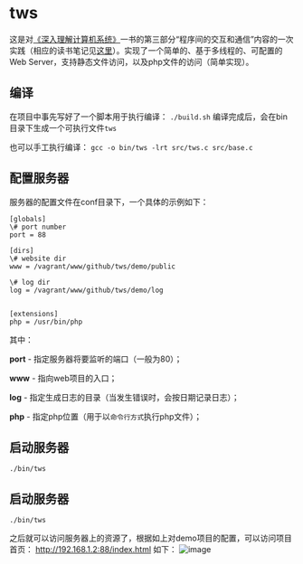 # tws
这是对<a href="http://csapp.cs.cmu.edu/">《深入理解计算机系统》</a>一书的第三部分“程序间的交互和通信”内容的一次实践（相应的读书笔记见<a href="https://github.com/woojean/woojean.github.io/blob/master/blogs/%E3%80%8A%E6%B7%B1%E5%85%A5%E7%90%86%E8%A7%A3%E8%AE%A1%E7%AE%97%E6%9C%BA%E7%B3%BB%E7%BB%9F%E3%80%8B%E8%AF%BB%E4%B9%A6%E7%AC%94%E8%AE%B0.md">这里</a>）。实现了一个简单的、基于多线程的、可配置的Web Server，支持静态文件访问，以及php文件的访问（简单实现）。

## 编译
在项目中事先写好了一个脚本用于执行编译：
```./build.sh```
编译完成后，会在bin目录下生成一个可执行文件`tws`

也可以手工执行编译：
```gcc -o bin/tws -lrt src/tws.c src/base.c```

## 配置服务器
服务器的配置文件在conf目录下，一个具体的示例如下：
```
[globals]
\# port number
port = 88

[dirs]
\# website dir
www = /vagrant/www/github/tws/demo/public

\# log dir
log = /vagrant/www/github/tws/demo/log


[extensions]
php = /usr/bin/php
```
其中： 

**port** - 指定服务器将要监听的端口（一般为80）； 

**www**  - 指向web项目的入口； 

**log**  - 指定生成日志的目录（当发生错误时，会按日期记录日志）； 

**php**  - 指定php位置（用于以`命令行方式`执行php文件）； 


## 启动服务器
```./bin/tws```


## 启动服务器
```./bin/tws```

之后就可以访问服务器上的资源了，根据如上对demo项目的配置，可以访问项目首页：
http://192.168.1.2:88/index.html
如下：
![image](https://github.com/woojean/tws/blob/master/images/html.png)

